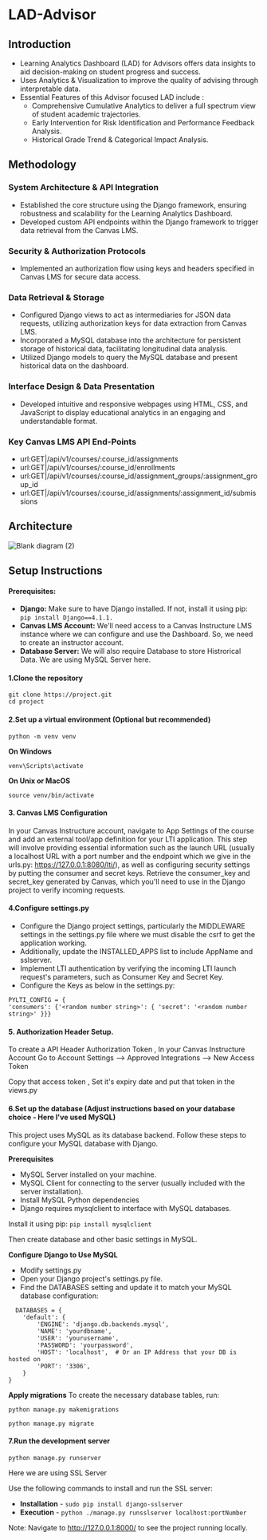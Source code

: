# LAD-Advisor

## Introduction
- Learning Analytics Dashboard (LAD) for Advisors offers data insights to aid decision-making on student progress and success.
- Uses Analytics & Visualization to improve the quality of advising through interpretable data.
- Essential Features of this Advisor focused LAD include :
    - Comprehensive Cumulative Analytics to deliver a full spectrum view of student academic trajectories.
    - Early Intervention for Risk Identification and Performance Feedback Analysis.
    - Historical Grade Trend & Categorical Impact Analysis.

## Methodology

### System Architecture & API Integration
- Established the core structure using the Django framework, ensuring robustness and scalability for the Learning Analytics Dashboard.
- Developed custom API endpoints within the Django framework to trigger data retrieval from the Canvas LMS.
### Security & Authorization Protocols
- Implemented an authorization flow using keys and headers specified in Canvas LMS for secure data access.
### Data Retrieval & Storage
- Configured Django views to act as intermediaries for JSON data requests, utilizing authorization keys for data extraction from Canvas LMS.
- Incorporated a MySQL database into the architecture for persistent storage of historical data, facilitating longitudinal data analysis.
- Utilized Django models to query the MySQL database and present historical data on the dashboard.
### Interface Design & Data Presentation
- Developed intuitive and responsive webpages using HTML, CSS, and JavaScript to display educational analytics in an engaging and understandable format.
### Key Canvas LMS API End-Points
- url:GET|/api/v1/courses/:course_id/assignments
- url:GET|/api/v1/courses/:course_id/enrollments
- url:GET|/api/v1/courses/:course_id/assignment_groups/:assignment_group_id
- url:GET|/api/v1/courses/:course_id/assignments/:assignment_id/submissions

## Architecture

![Blank diagram (2)](https://github.com/suchithreddyv/LAD-Advisor/assets/44540739/1451245f-1825-4fe1-a426-be39afcda6e2)

## Setup Instructions 

#### Prerequisites:
- **Django:** Make sure to have Django installed. If not, install it using pip: ```pip install Django==4.1.1.```
- **Canvas LMS Account:** We'll need access to a Canvas Instructure LMS instance where we can configure and use the Dashboard. So, we need to create an instructor account.
- **Database Server:** We will also require Database to store Histrorical Data. We are using MySQL Server here. 

#### 1.Clone the repository
```
git clone https://project.git
cd project
```
#### 2.Set up a virtual environment (Optional but recommended)
```
python -m venv venv
```
**On Windows**
```
venv\Scripts\activate
```
**On Unix or MacOS**
```
source venv/bin/activate
```

#### 3. Canvas LMS Configuration
In your Canvas Instructure account, navigate to App Settings of the course and add an external tool/app definition for your LTI application. This step will involve providing essential information such as the launch URL (usually a localhost URL with a port number and the endpoint which we give in the urls.py: https://127.0.0.1:8080/lti/), as well as configuring security settings by putting the consumer and secret keys. Retrieve the consumer_key and secret_key generated by Canvas, which you'll need to use in the Django project to verify incoming requests.

#### 4.Configure settings.py

- Configure the Django project settings, particularly the MIDDLEWARE settings in the settings.py file where we must disable the csrf to get the application working.
- Additionally, update the INSTALLED_APPS list to include AppName and sslserver.
- Implement LTI authentication by verifying the incoming LTI launch request's parameters, such as Consumer Key and Secret Key.
- Configure the Keys as below in the settings.py:

```
PYLTI_CONFIG = {
'consumers': {'<random number string>': { 'secret': '<random number string>' }}}
```

#### 5. Authorization Header Setup.

To create a API Header Authorization Token , In your Canvas Instructure Account Go to Account Settings --> Approved Integrations --> New Access Token

Copy that access token , Set it's expiry date and put that token in the views.py

#### 6.Set up the database (Adjust instructions based on your database choice - Here I've used MySQL)

This project uses MySQL as its database backend. Follow these steps to configure your MySQL database with Django.

**Prerequisites**
- MySQL Server installed on your machine.
- MySQL Client for connecting to the server (usually included with the server installation).
- Install MySQL Python dependencies
- Django requires mysqlclient to interface with MySQL databases. 

Install it using pip: ``` pip install mysqlclient ```

Then create database and other basic settings in MySQL.

**Configure Django to Use MySQL**
- Modify settings.py
- Open your Django project's settings.py file.
- Find the DATABASES setting and update it to match your MySQL database configuration:

```
  DATABASES = {
    'default': {
        'ENGINE': 'django.db.backends.mysql',
        'NAME': 'yourdbname',
        'USER': 'yourusername',
        'PASSWORD': 'yourpassword',
        'HOST': 'localhost',  # Or an IP Address that your DB is hosted on
        'PORT': '3306',
    }
}
```

**Apply migrations**
To create the necessary database tables, run:
```
python manage.py makemigrations

python manage.py migrate
```
#### 7.Run the development server
```
python manage.py runserver
```
Here we are using SSL Server 

Use the following commands to install and run the SSL server:
- **Installation** - ``` sudo pip install django-sslserver ```
- **Execution** - ``` python ./manage.py runsslserver localhost:portNumber ```

Note:  Navigate to http://127.0.0.1:8000/ to see the project running locally.

